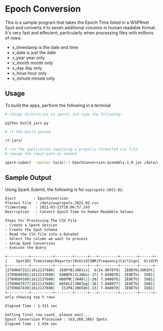 # Epoch Conversion

This is a sample program that takes the Epoch Time listed in a WSPRnet Spot and
converts it to seven additional columns in human readable format. It's very fast and effecient,
particularly when processing files with millions of rows:

- x_timestamp is the date and time
- x_date is just the date
- x_year year only
- x_month month only
- x_day day only
- x_hous hour only
- x_minute minute only

## Usage

To build the apps, perform the following in a terminal

```bash
# change directories to spark/ and type the following:

python build_jars.py

# if the build passed

cd jars/

# run the application supplying a properly formatted csv file
# change the input-path as needed

spark-submit --master local[*] EpochConversion-assembly-1.0.jar /data/wsprspots-2021-02.csv
```

## Sample Output

Using Spark Submit, the following is for `wsprspots-2021-02`.

```bash
bject        : EpochCoversion
Process File  : /data/wsprspots-2021-02.csv
Tiimestamp    : 2021-03-22T10:06:57.243
Description   : Convert Epoch Time to Human Readable Values

Steps For Processing The CSV File
- Create a Spark Session
- Create the Spot Schema
- Read the CSV file into a DataSet
- Select the column we want to process
- Setup Epoh Conversion
- Execute the Query

+----------+----------+--------+------+---+---------+--------+------+-----+-----+--------+-------+----+--------+----+-------------------+----------+------+-------+-----+------+--------+
|    SpotID| Timestamp|Reporter|RxGrid|SNR|Frequency|CallSign|  Grid|Power|Drift|Distance|Azimuth|Band| Version|Code|        x_timestamp|    x_date|x_year|x_month|x_day|x_hour|x_minute|
+----------+----------+--------+------+---+---------+--------+------+-----+-----+--------+-------+----+--------+----+-------------------+----------+------+-------+-----+------+--------+
|2789667222|1612137600|  2E0PYB|JO01is|  6|14.097079|  2E0DYH|JO01ht|   10|    0|       7|   null|  14|   2.1.2|   1|2021-02-01 00:00:00|2021-02-01|  2021|      2|    1|     0|       0|
|2789666501|1612137600|  EA8BFK|IL38bo|-17| 7.040078|  2E0ETU|  IO81|   27|    0|    2699|   null|   7|    null|   1|2021-02-01 00:00:00|2021-02-01|  2021|      2|    1|     0|       0|
|2789669160|1612137600|  HB9TMC|JN46lj|-20| 7.040076|  2E0ETU|  IO81|   27|    0|    1041|    118|   7|    null|   1|2021-02-01 00:00:00|2021-02-01|  2021|      2|    1|     0|       0|
|2789667577|1612137600|  HG5ACZ|JN87pq|-16| 7.040077|  2E0ETU|  IO81|   27|    0|    1520|     98|   7|1.3 Kiwi|   1|2021-02-01 00:00:00|2021-02-01|  2021|      2|    1|     0|       0|
|2789667439|1612137600|   I3JPA|JN65dk|-13| 7.040078|  2E0ETU|  IO81|   27|    0|    1311|    115|   7|1.3 Kiwi|   1|2021-02-01 00:00:00|2021-02-01|  2021|      2|    1|     0|       0|
+----------+----------+--------+------+---+---------+--------+------+-----+-----+--------+-------+----+--------+----+-------------------+----------+------+-------+-----+------+--------+
only showing top 5 rows

Elapsed Time : 1.315 sec

Getting final row count, please wait...
Epoch Conversion Processed : (63,369,286) Spots 
Elapsed Time : 1.916 sec
```
